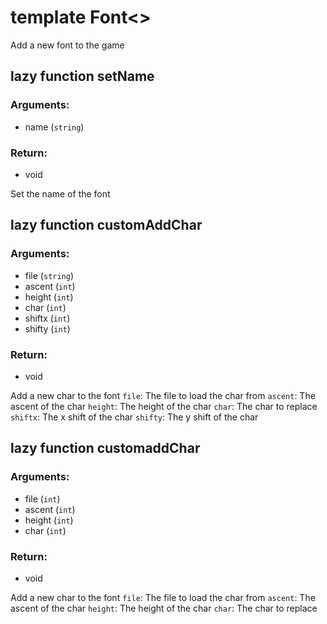 # template Font<>
Add a new font to the game

## lazy function setName
### Arguments:
- name (`string`)
### Return:
- void


Set the name of the font

## lazy function customAddChar
### Arguments:
- file (`string`)
- ascent (`int`)
- height (`int`)
- char (`int`)
- shiftx (`int`)
- shifty (`int`)
### Return:
- void


Add a new char to the font    `file`: The file to load the char from    `ascent`: The ascent of the char    `height`: The height of the char    `char`: The char to replace    `shiftx`: The x shift of the char    `shifty`: The y shift of the char

## lazy function customaddChar
### Arguments:
- file (`int`)
- ascent (`int`)
- height (`int`)
- char (`int`)
### Return:
- void


Add a new char to the font    `file`: The file to load the char from	    `ascent`: The ascent of the char    `height`: The height of the char    `char`: The char to replace




